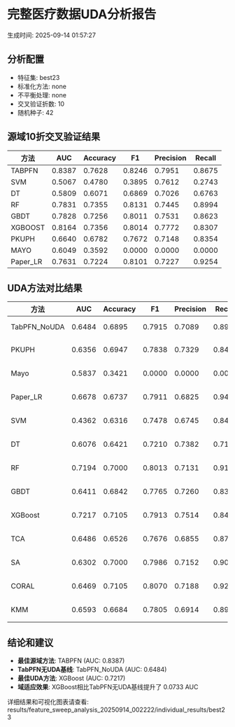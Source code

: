 # 完整医疗数据UDA分析报告

生成时间: 2025-09-14 01:57:27

## 分析配置

- 特征集: best23
- 标准化方法: none
- 不平衡处理: none
- 交叉验证折数: 10
- 随机种子: 42

## 源域10折交叉验证结果

| 方法 | AUC | Accuracy | F1 | Precision | Recall |
|------|-----|----------|----|-----------| -------|
| TABPFN | 0.8387 | 0.7628 | 0.8246 | 0.7951 | 0.8675 |
| SVM | 0.5067 | 0.4780 | 0.3895 | 0.7612 | 0.2743 |
| DT | 0.5809 | 0.6071 | 0.6869 | 0.7026 | 0.6763 |
| RF | 0.7831 | 0.7355 | 0.8131 | 0.7445 | 0.8994 |
| GBDT | 0.7828 | 0.7256 | 0.8011 | 0.7531 | 0.8623 |
| XGBOOST | 0.8164 | 0.7356 | 0.8014 | 0.7772 | 0.8307 |
| PKUPH | 0.6640 | 0.6782 | 0.7672 | 0.7148 | 0.8354 |
| MAYO | 0.6049 | 0.3592 | 0.0000 | 0.0000 | 0.0000 |
| Paper_LR | 0.7631 | 0.7224 | 0.8101 | 0.7227 | 0.9254 |

## UDA方法对比结果

| 方法 | AUC | Accuracy | F1 | Precision | Recall | 类型 |
|------|-----|----------|----|-----------| -------|------|
| TabPFN_NoUDA | 0.6484 | 0.6895 | 0.7915 | 0.7089 | 0.8960 | TabPFN基线 |
| PKUPH | 0.6356 | 0.6947 | 0.7838 | 0.7329 | 0.8474 | 传统基线 |
| Mayo | 0.5837 | 0.3421 | 0.0000 | 0.0000 | 0.0000 | 传统基线 |
| Paper_LR | 0.6678 | 0.6737 | 0.7911 | 0.6825 | 0.9429 | 传统基线 |
| SVM | 0.4362 | 0.6316 | 0.7478 | 0.6745 | 0.8474 | 机器学习基线 |
| DT | 0.6076 | 0.6421 | 0.7210 | 0.7382 | 0.7128 | 机器学习基线 |
| RF | 0.7194 | 0.7000 | 0.8013 | 0.7131 | 0.9186 | 机器学习基线 |
| GBDT | 0.6411 | 0.6842 | 0.7765 | 0.7260 | 0.8397 | 机器学习基线 |
| XGBoost | 0.7217 | 0.7105 | 0.7913 | 0.7514 | 0.8410 | 机器学习基线 |
| TCA | 0.6486 | 0.6526 | 0.7676 | 0.6855 | 0.8720 | UDA方法 |
| SA | 0.6302 | 0.7000 | 0.7986 | 0.7152 | 0.9040 | UDA方法 |
| CORAL | 0.6469 | 0.7105 | 0.8070 | 0.7188 | 0.9200 | UDA方法 |
| KMM | 0.6593 | 0.6684 | 0.7805 | 0.6914 | 0.8960 | UDA方法 |

## 结论和建议

- **最佳源域方法**: TABPFN (AUC: 0.8387)
- **TabPFN无UDA基线**: TabPFN_NoUDA (AUC: 0.6484)
- **最佳UDA方法**: XGBoost (AUC: 0.7217)
- **域适应效果**: XGBoost相比TabPFN无UDA基线提升了 0.0733 AUC

详细结果和可视化图表请查看: results/feature_sweep_analysis_20250914_002222/individual_results/best23